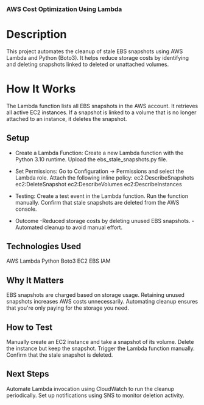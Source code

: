 ### AWS Cost Optimization Using Lambda

# Description
This project automates the cleanup of stale EBS snapshots using AWS Lambda and Python (Boto3). It helps reduce storage costs by identifying and deleting snapshots linked to deleted or unattached volumes.

# How It Works
The Lambda function lists all EBS snapshots in the AWS account.
It retrieves all active EC2 instances.
If a snapshot is linked to a volume that is no longer attached to an instance, it deletes the snapshot.
## Setup
- Create a Lambda Function:
Create a new Lambda function with the Python 3.10 runtime.
Upload the ebs_stale_snapshots.py file.

- Set Permissions:
Go to Configuration → Permissions and select the Lambda role.
Attach the following inline policy:
ec2:DescribeSnapshots
ec2:DeleteSnapshot
ec2:DescribeVolumes
ec2:DescribeInstances

- Testing:
Create a test event in the Lambda function.
Run the function manually.
Confirm that stale snapshots are deleted from the AWS console.

- Outcome
  -Reduced storage costs by deleting unused EBS snapshots.
  -Automated cleanup to avoid manual effort.

## Technologies Used
AWS Lambda
Python
Boto3
EC2
EBS
IAM

## Why It Matters
EBS snapshots are charged based on storage usage. Retaining unused snapshots increases AWS costs unnecessarily. Automating cleanup ensures that you're only paying for the storage you need.

## How to Test
Manually create an EC2 instance and take a snapshot of its volume.
Delete the instance but keep the snapshot.
Trigger the Lambda function manually.
Confirm that the stale snapshot is deleted.

## Next Steps
Automate Lambda invocation using CloudWatch to run the cleanup periodically.
Set up notifications using SNS to monitor deletion activity.
